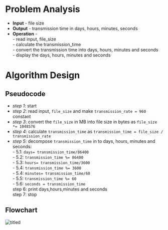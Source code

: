# Problem Analysis
+ **Input** - file size
+ **Output** - transmission time in days, hours, minutes, seconds
+ **Operation** -\
          - read input, file_size\
          - calculate the transmission_time\
          - convert the transmission time into days, hours, minutes and seconds\
          - display the days, hours, minutes and seconds
# Algorithm Design
## Pseudocode
+ *step 1*: start
+ *step 2*: read input, `file_size` and make `transmission_rate = 960` constant
+ *step 3*: convert the `file_size` in MB into file size in bytes as ```file_size *= 1048576```
+ *step 4*: calculate `transmission_time` as ```transmission_time = file_size / transmission_rate```
+ *step 5*: decompose `transmission_time` in to days, hours, minutes and seconds:\
      - 5.1: `days= transmission_time/86400`\
      - 5.2: `transmission_time %= 86400`\
      - 5.3: `hours= transmission_time/3600`\
      - 5.4: `transmission_time %= 3600`\
      - 5.4: `minutes= transmission_time/60`\
      - 5.5: `transmission_time %= 60`\
      - 5.6: `seconds = transmission_time`\
step 6: print days,hours,minutes and seconds\
step 7: stop

## Flowchart

![titled](https://github.com/user-attachments/assets/1cb80858-cadc-42aa-b7f3-9f202daa184b)

